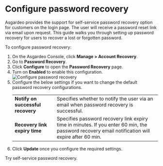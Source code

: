 # Configure password recovery

Asgardeo provides the support for self-service password recovery option for <a :href="$withBase('/guides/users/manage-customers/')">customers</a> on the login page. The user will receive a password reset link via email upon request. 
This guide walks you through setting up password recovery for users to recover a lost or forgotten password. 

To configure password recovery:
1. On the Asgardeo Console, click **Manage > Account Recovery**.
2. Go to **Password Recovery**.
3. Click **Configure** to open the **Password Recovery** page.
4. Turn on **Enabled** to enable this configuration.
    <img :src="$withBase('/assets/img/guides/organization/account-recovery/password-recovery/configure-password-recovery.png')" alt="Configure password recovery">
5. Configure the below settings if you want to change the default password recovery configurations.
    <table>
          <tbody>
             <tr>
                  <td><b>Notify on successful recovery</b></td>
                  <td>Specifies whether to notify the user via an email when password recovery is successful.</td>
             </tr>
             <tr>
                <td><b>Recovery link expiry time</b></td>
                <td>Specifies password recovery link expiry time in minutes. If you enter 60 min, the password recovery email notification will expire after 60 min.</td>
           </tr>
          </tbody>
       </table>
6. Click **Update** once you configure the required settings.  

<a :href="$withBase('/guides/user-self-service/customer-password-recovery/')">Try self-service password recovery</a>.     
